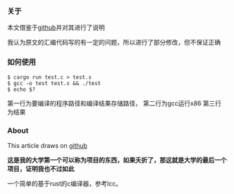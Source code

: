 
### 关于

本文借鉴于[github](https://github.com/shioyama18/rcc)并对其进行了说明

我认为原文的汇编代码写的有一定的问题，所以进行了部分修改，但不保证正确

### 如何使用

```
$ cargo run test.c > test.s
$ gcc -o test test.s && ./test
$ echo $?
```

第一行为要编译的程序路径和编译结果存储路径，
第二行为gcc运行x86
第三行为结果

### About

This article draws on [github](https://github.com/shioyama18/rcc) 



**这是我的大学第一个可以称为项目的东西，如果夭折了，那这就是大学的最后一个项目，证明我也不过如此**

一个简单的基于rust的c编译器，参考lcc。
